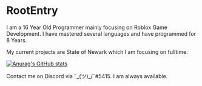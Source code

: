 # RootEntry

I am a 16 Year Old Programmer mainly focusing on Roblox Game Development. I have mastered several languages and have programmed for 8 Years.

My current projects are State of Newark which I am focusing on fulltime.

[![Anurag's GitHub stats](https://github-readme-stats.vercel.app/api?username=RootEntry&theme=tokyonight)](https://github.com/anuraghazra/github-readme-stats)

Contact me on Discord via ¯\_(ツ)_/¯#5415. I am always available.
